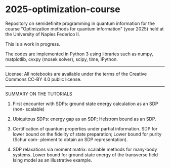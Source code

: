 # 2025-optimization-course
Repository on semidefinite programming in quantum information for the course "Optimization methods for quantum information" (year 2025) held at the University of Naples Federico II.

This is a work in progress.

The codes are implemented in Python 3 using libraries such as numpy, matplotlib, cvxpy (mosek solver), scipy, time, IPython.

****************************

License:
All notebooks are available under the terms of the Creative Commons CC-BY 4.0 public license.

****************************

SUMMARY ON THE TUTORIALS

1. First encounter with SDPs: ground state energy calculation as an SDP (non-
scalable)

2. Ubiquitous SDPs: energy gap as an SDP; Helstrom bound as an SDP.

3. Certification of quantum properties under partial information. SDP for lower
bound on the fidelity of state preparation; Lower bound for purity (Schur com-
plement to obtain an SDP representation).

4. SDP relaxations via moment matrix: scalable methods for many-body systems.
Lower bound for ground state energy of the transverse field Ising model as an
illustrative example.

